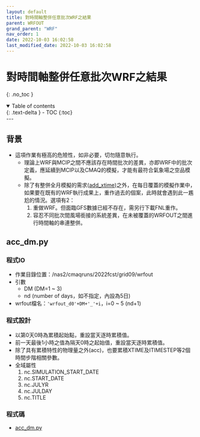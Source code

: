 ```yaml
---
layout: default
title: 對時間軸整併任意批次WRF之結果
parent: WRFOUT
grand_parent: "WRF"
nav_order: 1
date: 2022-10-03 16:02:58
last_modified_date: 2022-10-03 16:02:58
---
```


# 對時間軸整併任意批次WRF之結果

{: .no_toc }

<details open markdown="block">
  <summary>
    Table of contents
  </summary>
  {: .text-delta }
- TOC
{:toc}
</details>
---

## 背景
- 這項作業有極高的危險性，如非必要，切勿隨意執行。
  - 理論上WRF與MCIP之間不應該存在時間批次的差異，亦即WRF中的批次定義，應延續到MCIP以及CMAQ的模擬，才能有最符合氣象場之空品模擬。
  - 除了有整併全月模擬的需求([add_xtime][add_xtime])之外，在每日覆蓋的模擬作業中，如果要在既有的WRF執行成果上，重作過去的個案，此時就會遇到此一尷尬的情況。選項有2：
    1. 重做WRF。但面臨GFS數據已經不存在，需另行下載FNL重作。
    1. 容忍不同批次間風場銜接的系統差異，在未被覆蓋的WRFOUT之間進行時間軸的串連整併。

## acc_dm.py

### 程式IO

- 作業目錄位置：/nas2/cmaqruns/2022fcst/grid09/wrfout
- 引數
  - DM (DM=1 ~ 3)
  - nd (number of days，如不指定，內設為5日)
- wrfout檔名：`'wrfout_d0'+DM+'_'+i`，i=0 ~ 5 (nd+1)

### 程式設計

- 以第0天0時為累積起始點，重設當天逐時累積值。
- 前一天最後1小時之值為隔天0時之起始值，重設當天逐時累積值。
- 除了具有累積特性的物理量之外(acc)，也要累積XTIME及ITIMESTEP等2個時間步階相關參數。
- 全域屬性
  1. nc.SIMULATION_START_DATE
  1. nc.START_DATE
  1. nc.JULYR
  1. nc.JULDAY
  1. nc.TITLE

### 程式碼

- [acc_dm.py](https://github.com/sinotec2/Focus-on-Air-Quality/blob/main/wind_models/WRFOUT/acc_dm.py)


[add_xtime]: <https://sinotec2.github.io/Focus-on-Air-Quality/GridModels/MCIP/add_xtime/> "Focus on Air Quality at GitHub -> CMAQ Model System->Met. Chem. Interface Proc.整併8個批次wrfout成為全月檔案"